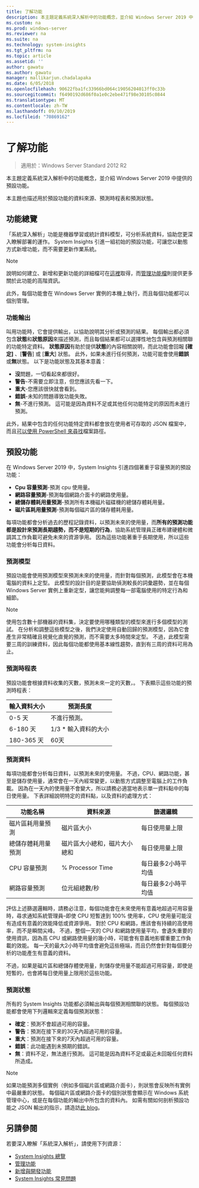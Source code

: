 ```yaml
---
title: 了解功能
description: 本主題定義系統深入解析中的功能概念，並介紹 Windows Server 2019 中提供的預設功能。
ms.custom: na
ms.prod: windows-server
ms.reviewer: na
ms.suite: na
ms.technology: system-insights
ms.tgt_pltfrm: na
ms.topic: article
ms.assetid: ''
author: gawatu
ms.author: gawatu
manager: mallikarjun.chadalapaka
ms.date: 6/05/2018
ms.openlocfilehash: 90622fba1fc33966bd064c19056204013ff0c33b
ms.sourcegitcommit: f6490192d686f0a1e0c2ebe471f98e30105c0844
ms.translationtype: MT
ms.contentlocale: zh-TW
ms.lasthandoff: 09/10/2019
ms.locfileid: "70869162"
---
```

# <a name="understanding-capabilities"></a>了解功能

>適用於：Windows Server Standard 2012 R2

本主題定義系統深入解析中的功能概念，並介紹 Windows Server 2019 中提供的預設功能。 

本主題也描述用於預設功能的資料來源、預測時程表和預測狀態。 

## <a name="capability-overview"></a>功能總覽
「系統深入解析」功能是機器學習或統計資料模型，可分析系統資料，協助您更深入瞭解部署的運作。 System Insights 引進一組初始的預設功能，可讓您以動態方式新增功能，而不需要更新作業系統。 

>[!NOTE]
>說明如何建立、新增和更新功能的詳細檔可在[這裡](adding-and-developing-capabilities.md)取得，而[管理功能檔](managing-capabilities.md)則提供更多關於此功能的高階資訊。

此外，每個功能會在 Windows Server 實例的本機上執行，而且每個功能都可以個別管理。

### <a name="capability-outputs"></a>功能輸出
叫用功能時，它會提供輸出，以協助說明其分析或預測的結果。 每個輸出都必須包含**狀態**和**狀態原因**來描述預測，而且每個結果都可以選擇性地包含與預測相關聯的功能特定資料。 **狀態原因**有助於提供**狀態**的內容相關說明，而此功能會回報 **[確定]** 、[**警告**] 或 [**重大**] 狀態。 此外，如果未進行任何預測，功能可能會使用**錯誤**或**無**狀態。 以下是功能狀態及其基本意義： 

- **沒**問題，一切看起來都很好。
- **警告**-不需要立即注意，但您應該先看一下。 
- **重大**-您應該很快就會看到。 
- **錯誤**-未知的問題導致功能失敗。 
- **無**-不進行預測。 這可能是因為資料不足或其他任何功能特定的原因而未進行預測。 

此外，結果中包含的任何功能特定資料都會放在使用者可存取的 JSON 檔案中，而且[可以使用 PowerShell 來尋找](https://docs.microsoft.com/windows-server/manage/system-insights/managing-capabilities#retrieving-capability-results)檔案路徑。 

## <a name="default-capabilities"></a>預設功能
在 Windows Server 2019 中，System Insights 引進四個著重于容量預測的預設功能：

- **Cpu 容量預測**-預測 cpu 使用量。 
- **網路容量預測**-預測每個網路介面卡的網路使用量。 
- **總儲存體耗用量預測**-預測所有本機磁片磁碟機的總儲存體耗用量。 
- **磁片區耗用量預測**-預測每個磁片區的儲存體耗用量。

每項功能都會分析過去的歷程記錄資料，以預測未來的使用量，而**所有的預測功能都是設計來預測長期趨勢，而不是短期的行為**，協助系統管理員正確布建硬體和微調其工作負載可避免未來的資源爭用。 因為這些功能著重于長期使用，所以這些功能會分析每日資料。 

### <a name="forecasting-model"></a>預測模型
預設功能會使用預測模型來預測未來的使用量，而針對每個預測，此模型會在本機電腦的資料上定型。 此模型的設計目的是要協助偵測較長的詞彙趨勢，並在每個 Windows Server 實例上重新定型，讓您能夠調整每一部電腦使用的特定行為和細節。

>[!NOTE]
>使用包含數十部機器的資料集，決定要使用哪種類型的模型來進行多個模型的測試。 在分析和調整這些模型之後，我們決定使用自動回歸的預測模型，因為它會產生非常精確且視覺化直覺的預測，而不需要太多時間來定型。 不過，此模型需要三周的訓練資料，因此每個功能都使用基本線性趨勢，直到有三周的資料可用為止。

### <a name="forecasting-timelines"></a>預測時程表
預設功能會根據資料收集的天數，預測未來一定的天數，。 下表顯示這些功能的預測時程表：

| 輸入資料大小 | 預測長度 |
| --------------- | --------------- |
| 0-5 天 | 不進行預測。 |
| 6-180 天 | 1/3 * 輸入資料的大小 |
| 180-365 天 | 60天 | 

### <a name="forecasting-data"></a>預測資料
每項功能都會分析每日資料，以預測未來的使用量。 不過，CPU、網路功能，甚至是儲存使用量，通常會在一天內經常變更，以動態方式調整至電腦上的工作負載。 因為在一天內的使用量不會變大，所以請務必適當地表示單一資料點中的每日使用量。 下表詳細說明特定的資料點，以及資料的處理方式：


| 功能名稱 | 資料來源 | 篩選邏輯 |
| --------------- | -------------- | ---------------- |
 磁片區耗用量預測          | 磁片區大小                    | 每日使用量上限              
 總儲存體耗用量預測   | 磁片區大小總和，磁片大小總和              | 每日使用量上限             
 CPU 容量預測                | % Processor Time  | 每日最多2小時平均值   
 網路容量預測         | 位元組總數/秒         | 每日最多2小時平均值  

評估上述篩選邏輯時，請務必注意，每個功能會在未來使用有意義地超過可用容量時，尋求通知系統管理員–即使 CPU 短暫達到 100% 使用率，CPU 使用量可能沒有造成有意義的效能降低或資源爭用。 對於 CPU 和網路，應該會有持續的高使用率，而不是瞬間尖峰。 不過，整個一天的 CPU 和網路使用量平均，會遺失重要的使用資訊，因為高 CPU 或網路使用量的幾小時，可能會有意義地影響重要工作負載的效能。 每一天的最大2小時平均值會避免這些極端，而且仍然會針對每個要分析的功能產生有意義的資料。

不過，如果是磁片區和總儲存體使用量，則儲存使用量不能超過可用容量，即使是短暫的，也會將每日使用量上限用於這些功能。 

### <a name="forecasting-statuses"></a>預測狀態
所有的 System Insights 功能都必須輸出與每個預測相關聯的狀態。 每個預設功能都會使用下列邏輯來定義每個預測狀態：
- **確定**：預測不會超過可用的容量。
- **警告**：預測在接下來的30天內超過可用的容量。 
- **重大**：預測在接下來的7天內超過可用的容量。 
- **錯誤**：此功能遇到未預期的錯誤。 
- **無**：資料不足，無法進行預測。 這可能是因為資料不足或最近未回報任何資料所造成。

>[!NOTE]
>如果功能預測多個實例（例如多個磁片區或網路介面卡），則狀態會反映所有實例中最嚴重的狀態。 每個磁片區或網路介面卡的個別狀態會顯示在 Windows 系統管理中心，或是在每個功能的輸出中所包含的資料內。 如需有關如何剖析預設功能之 JSON 輸出的指示，請造訪[此 blog](https://aka.ms/systeminsights-mitigationscripts)。 


## <a name="see-also"></a>另請參閱
若要深入瞭解「系統深入解析」，請使用下列資源：

- [System Insights 總覽](overview.md)
- [管理功能](managing-capabilities.md)
- [新增與開發功能](adding-and-developing-capabilities.md)
- [System Insights 常見問題](faq.md)
